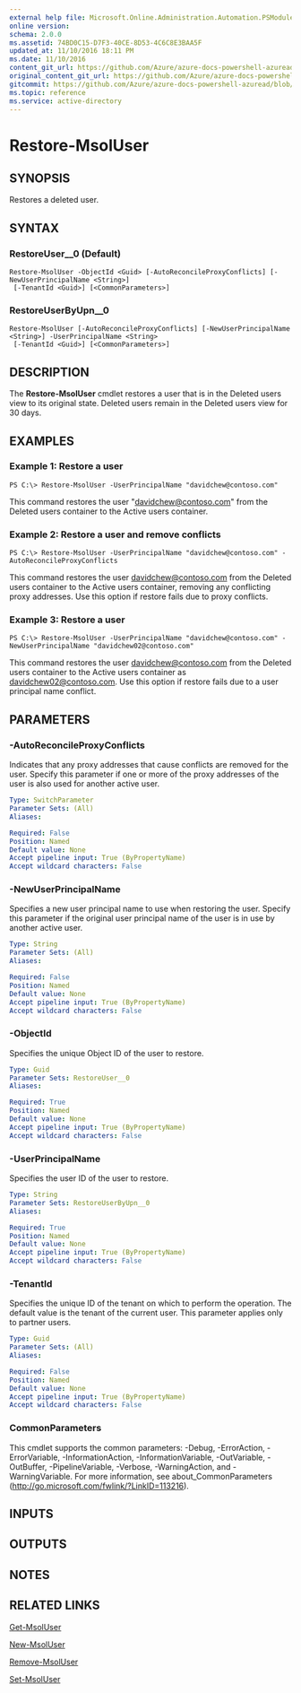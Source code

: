 ```yaml
---
external help file: Microsoft.Online.Administration.Automation.PSModule.dll-Help.xml
online version:
schema: 2.0.0
ms.assetid: 74BD0C15-D7F3-40CE-8D53-4C6C8E3BAA5F
updated_at: 11/10/2016 18:11 PM
ms.date: 11/10/2016
content_git_url: https://github.com/Azure/azure-docs-powershell-azuread/blob/DuncanmaMSFT-patch-1/Azure%20AD%20Cmdlets/MSOnline/v1/Restore-MsolUser.md
original_content_git_url: https://github.com/Azure/azure-docs-powershell-azuread/blob/DuncanmaMSFT-patch-1/Azure%20AD%20Cmdlets/MSOnline/v1/Restore-MsolUser.md
gitcommit: https://github.com/Azure/azure-docs-powershell-azuread/blob/f20974f1694733a8d0f8cf150cad0f34dfdb2d1c
ms.topic: reference
ms.service: active-directory
---
```


# Restore-MsolUser

## SYNOPSIS
Restores a deleted user.

## SYNTAX

### RestoreUser__0 (Default)
```
Restore-MsolUser -ObjectId <Guid> [-AutoReconcileProxyConflicts] [-NewUserPrincipalName <String>]
 [-TenantId <Guid>] [<CommonParameters>]
```

### RestoreUserByUpn__0
```
Restore-MsolUser [-AutoReconcileProxyConflicts] [-NewUserPrincipalName <String>] -UserPrincipalName <String>
 [-TenantId <Guid>] [<CommonParameters>]
```

## DESCRIPTION
The **Restore-MsolUser** cmdlet restores a user that is in the Deleted users view to its original state.
Deleted users remain in the Deleted users view for 30 days.

## EXAMPLES

### Example 1: Restore a user
```
PS C:\> Restore-MsolUser -UserPrincipalName "davidchew@contoso.com"
```

This command restores the user "davidchew@contoso.com" from the Deleted users container to the Active users container.

### Example 2: Restore a user and remove conflicts
```
PS C:\> Restore-MsolUser -UserPrincipalName "davidchew@contoso.com" -AutoReconcileProxyConflicts
```

This command restores the user davidchew@contoso.com from the Deleted users container to the Active users container, removing any conflicting proxy addresses.
Use this option if restore fails due to proxy conflicts.

### Example 3: Restore a user
```
PS C:\> Restore-MsolUser -UserPrincipalName "davidchew@contoso.com" -NewUserPrincipalName "davidchew02@contoso.com"
```

This command restores the user davidchew@contoso.com from the Deleted users container to the Active users container as davidchew02@contoso.com.
Use this option if restore fails due to a user principal name conflict.

## PARAMETERS

### -AutoReconcileProxyConflicts
Indicates that any proxy addresses that cause conflicts are removed for the user.
Specify this parameter if one or more of the proxy addresses of the user is also used for another active user.

```yaml
Type: SwitchParameter
Parameter Sets: (All)
Aliases:

Required: False
Position: Named
Default value: None
Accept pipeline input: True (ByPropertyName)
Accept wildcard characters: False
```

### -NewUserPrincipalName
Specifies a new user principal name to use when restoring the user.
Specify this parameter if the original user principal name of the user is in use by another active user.

```yaml
Type: String
Parameter Sets: (All)
Aliases:

Required: False
Position: Named
Default value: None
Accept pipeline input: True (ByPropertyName)
Accept wildcard characters: False
```

### -ObjectId
Specifies the unique Object ID of the user to restore.

```yaml
Type: Guid
Parameter Sets: RestoreUser__0
Aliases:

Required: True
Position: Named
Default value: None
Accept pipeline input: True (ByPropertyName)
Accept wildcard characters: False
```

### -UserPrincipalName
Specifies the user ID of the user to restore.

```yaml
Type: String
Parameter Sets: RestoreUserByUpn__0
Aliases:

Required: True
Position: Named
Default value: None
Accept pipeline input: True (ByPropertyName)
Accept wildcard characters: False
```

### -TenantId
Specifies the unique ID of the tenant on which to perform the operation.
The default value is the tenant of the current user.
This parameter applies only to partner users.

```yaml
Type: Guid
Parameter Sets: (All)
Aliases:

Required: False
Position: Named
Default value: None
Accept pipeline input: True (ByPropertyName)
Accept wildcard characters: False
```

### CommonParameters
This cmdlet supports the common parameters: -Debug, -ErrorAction, -ErrorVariable, -InformationAction, -InformationVariable, -OutVariable, -OutBuffer, -PipelineVariable, -Verbose, -WarningAction, and -WarningVariable. For more information, see about_CommonParameters (http://go.microsoft.com/fwlink/?LinkID=113216).

## INPUTS

## OUTPUTS

## NOTES

## RELATED LINKS
[Get-MsolUser](./Get-MsolUser.md)

[New-MsolUser](./New-MsolUser.md)

[Remove-MsolUser](./Remove-MsolUser.md)

[Set-MsolUser](./Set-MsolUser.md)
